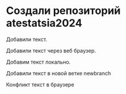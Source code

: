 ﻿# Создали репозиторий atestatsia2024

Добавили текст.

Добавили текст через веб браузер.

Добавим текст локально.

Добавили текст в новой ветке newbranch

Конфликт текст в браузере

